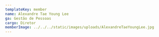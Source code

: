 ```yaml
---
templateKey: member
name: Alexandre Tae Young Lee
ga: Gestão de Pessoas
cargo: Diretor
memberImage: ../../../static/images/uploads/AlexandreTaeYoungLee.jpg
---
```

